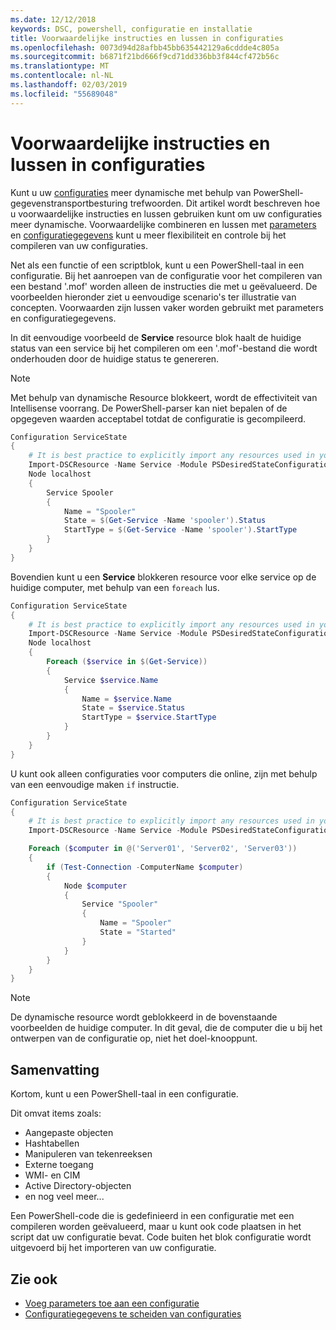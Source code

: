 ```yaml
---
ms.date: 12/12/2018
keywords: DSC, powershell, configuratie en installatie
title: Voorwaardelijke instructies en lussen in configuraties
ms.openlocfilehash: 0073d94d28afbb45bb635442129a6cddde4c805a
ms.sourcegitcommit: b6871f21bd666f9cd71dd336bb3f844cf472b56c
ms.translationtype: MT
ms.contentlocale: nl-NL
ms.lasthandoff: 02/03/2019
ms.locfileid: "55689048"
---
```

# <a name="conditional-statements-and-loops-in-configurations"></a>Voorwaardelijke instructies en lussen in configuraties

Kunt u uw [configuraties](configurations.md) meer dynamische met behulp van PowerShell-gegevenstransportbesturing trefwoorden. Dit artikel wordt beschreven hoe u voorwaardelijke instructies en lussen gebruiken kunt om uw configuraties meer dynamische. Voorwaardelijke combineren en lussen met [parameters](add-parameters-to-a-configuration.md) en [configuratiegegevens](configData.md) kunt u meer flexibiliteit en controle bij het compileren van uw configuraties.

Net als een functie of een scriptblok, kunt u een PowerShell-taal in een configuratie. Bij het aanroepen van de configuratie voor het compileren van een bestand '.mof' worden alleen de instructies die met u geëvalueerd. De voorbeelden hieronder ziet u eenvoudige scenario's ter illustratie van concepten. Voorwaarden zijn lussen vaker worden gebruikt met parameters en configuratiegegevens.

In dit eenvoudige voorbeeld de **Service** resource blok haalt de huidige status van een service bij het compileren om een '.mof'-bestand die wordt onderhouden door de huidige status te genereren.

> [!NOTE]
> Met behulp van dynamische Resource blokkeert, wordt de effectiviteit van Intellisense voorrang. De PowerShell-parser kan niet bepalen of de opgegeven waarden acceptabel totdat de configuratie is gecompileerd.

```powershell
Configuration ServiceState
{
    # It is best practice to explicitly import any resources used in your Configurations.
    Import-DSCResource -Name Service -Module PSDesiredStateConfiguration
    Node localhost
    {
        Service Spooler
        {
            Name = "Spooler"
            State = $(Get-Service -Name 'spooler').Status
            StartType = $(Get-Service -Name 'spooler').StartType
        }
    }
}
```

Bovendien kunt u een **Service** blokkeren resource voor elke service op de huidige computer, met behulp van een `foreach` lus.

```powershell
Configuration ServiceState
{
    # It is best practice to explicitly import any resources used in your Configurations.
    Import-DSCResource -Name Service -Module PSDesiredStateConfiguration
    Node localhost
    {
        Foreach ($service in $(Get-Service))
        {
            Service $service.Name
            {
                Name = $service.Name
                State = $service.Status
                StartType = $service.StartType
            }
        }
    }
}
```

U kunt ook alleen configuraties voor computers die online, zijn met behulp van een eenvoudige maken `if` instructie.

```powershell
Configuration ServiceState
{
    # It is best practice to explicitly import any resources used in your Configurations.
    Import-DSCResource -Name Service -Module PSDesiredStateConfiguration

    Foreach ($computer in @('Server01', 'Server02', 'Server03'))
    {
        if (Test-Connection -ComputerName $computer)
        {
            Node $computer
            {
                Service "Spooler"
                {
                    Name = "Spooler"
                    State = "Started"
                }
            }
        }
    }
}
```

> [!NOTE]
> De dynamische resource wordt geblokkeerd in de bovenstaande voorbeelden de huidige computer. In dit geval, die de computer die u bij het ontwerpen van de configuratie op, niet het doel-knooppunt.

<!---
Mention Get-DSCConfigurationFromSystem
-->

## <a name="summary"></a>Samenvatting

Kortom, kunt u een PowerShell-taal in een configuratie.

Dit omvat items zoals:

- Aangepaste objecten
- Hashtabellen
- Manipuleren van tekenreeksen
- Externe toegang
- WMI- en CIM
- Active Directory-objecten
- en nog veel meer...

Een PowerShell-code die is gedefinieerd in een configuratie met een compileren worden geëvalueerd, maar u kunt ook code plaatsen in het script dat uw configuratie bevat. Code buiten het blok configuratie wordt uitgevoerd bij het importeren van uw configuratie.

## <a name="see-also"></a>Zie ook

- [Voeg parameters toe aan een configuratie](add-parameters-to-a-configuration.md)
- [Configuratiegegevens te scheiden van configuraties](configData.md)
